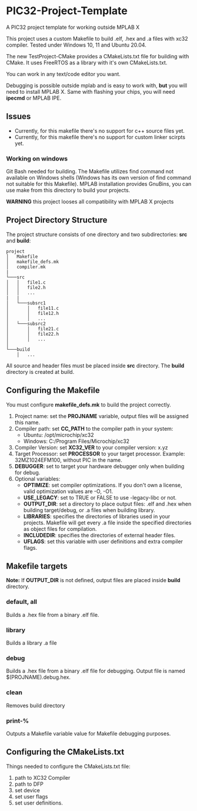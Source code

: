 # PIC32-Project-Template
A PIC32 project template for working outside MPLAB X

This project uses a custom Makefile to build .elf, .hex and .a files with xc32 compiler.
Tested under Windows 10, 11 and Ubuntu 20.04.

The new TestProject-CMake provides a CMakeLists.txt file for building with CMake. It uses FreeRTOS as a library with
it's own CMakeLists.txt. 

You can work in any text/code editor you want. 

Debugging is possible outside mplab and is easy to work with, **but** you will need to install MPLAB X.
Same with flashing your chips, you will need **ipecmd** or MPLAB IPE.
## Issues
* Currently, for this makefile there's no support for c++ source files yet.
* Currently, for this makefile there's no support for custom linker scirpts yet.


### Working on windows
Git Bash needed for building. The Makefile utilizes find command not available on Windows shells (Windows has its own version of find command not suitable for this Makefile).
MPLAB installation provides GnuBins, you can use make from this directory to build your projects.


**WARNING** this project looses all compatibility with MPLAB X projects

## Project Directory Structure
The project structure consists of one directory and two subdirectories: **src** and **build**:
```
project
│   Makefile
│   makefile_defs.mk
│   compiler.mk
|
└───src
│   │   file1.c
│   │   file2.h
│   │   ...
|   |   
│   └───subsrc1
│       │   file11.c
│       │   file12.h
│       │   ...
│   └───subsrc2
│       │   file21.c
│       │   file22.h
│       │   ...
│  
└───build
    │   ...
```
All source and header files must be placed inside **src** directory. The **build** directory is created at build.

## Configuring the Makefile
You must configure **makefile_defs.mk** to build the project correctly.
  1. Project name: set the **PROJNAME** variable, output files will be assigned this name.
  2. Compiler path: set **CC_PATH** to the compiler path in your system:
      * Ubuntu: /opt/microchip/xc32
      * Windows: C:/Program Files/Microchip/xc32
  3. Compiler Version: set **XC32_VER** to your compiler version: x.yz
  4. Target Processor: set **PROCESSOR** to your target processor. Example: 32MZ1024EFM100, without PIC in the name.
  5. **DEBUGGER**: set to target your hardware debugger only when building for debug.
  6. Optional variables:
      * **OPTIMIZE**: set compiler optimizations. If you don't own a license, valid optimization values are -O, -O1.
      * **USE_LEGACY**: set to TRUE or FALSE to use -legacy-libc or not.
      * **OUTPUT_DIR**: set a directory to place output files: .elf and .hex when building target/debug, or .a files when building library.
      * **LIBRARIES**: specifies the directories of libraries used in your projects. Makefile will get every .a file inside the specified directories as object files for compilation.
      * **INCLUDEDIR**: specifies the directories of external header files.
      * **UFLAGS**: set this variable with user definitions and extra compiler flags.
## Makefile targets
**Note:** If **OUTPUT_DIR** is not defined, output files are placed inside **build** directory.
### default, all
Builds a .hex file from a binary .elf file. 
### library
Builds a library .a file
### debug
Builds a .hex file from a binary .elf file for debugging. Output file is named $(PROJNAME).debug.hex.
### clean
Removes build directory
### print-%
Outputs a Makefile variable value for Makefile debugging purposes.

## Configuring the CMakeLists.txt
Things needed to configure the CMakeLists.txt file:
  1. path to XC32 Compiler
  2. path to DFP
  3. set device
  4. set user flags
  5. set user definitions.
